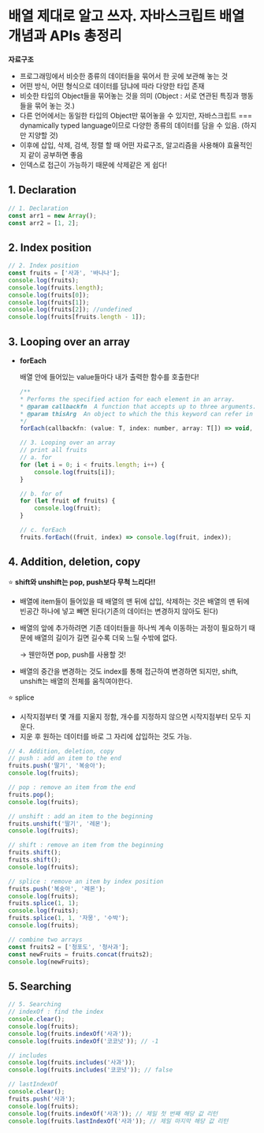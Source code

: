 # 배열 제대로 알고 쓰자. 자바스크립트 배열 개념과 APIs 총정리

**자료구조**

- 프로그래밍에서 비슷한 종류의 데이터들을 묶어서 한 곳에 보관해 놓는 것
- 어떤 방식, 어떤 형식으로 데이터를 담냐에 따라 다양한 타입 존재
- 비슷한 타입의 Object들을 묶어놓는 것을 의미 (Object : 서로 연관된 특징과 행동들을 묶어 놓는 것.)
- 다른 언어에서는 동일한 타입의 Object만 묶어놓을 수 있지만, 자바스크립트 === dynamically typed language이므로 다양한 종류의 데이터를 담을 수 있음. (하지만 지양할 것)
- 이후에 삽입, 삭제, 검색, 정렬 할 때 어떤 자료구조, 알고리즘을 사용해야 효율적인지 같이 공부하면 좋음
- 인덱스로 접근이 가능하기 때문에 삭제같은 게 쉽다!

## 1. Declaration

```jsx
// 1. Declaration
const arr1 = new Array();
const arr2 = [1, 2];
```

## 2. Index position

```jsx
// 2. Index position
const fruits = ['사과', '바나나'];
console.log(fruits);
console.log(fruits.length);
console.log(fruits[0]);
console.log(fruits[1]);
console.log(fruits[2]); //undefined
console.log(fruits[fruits.length - 1]);
```

## 3. Looping over an array

- **forEach**
    
    배열 안에 들어있는 value들마다 내가 출력한 함수를 호출한다!
    
    ```jsx
    /**
    * Performs the specified action for each element in an array.
    * @param callbackfn  A function that accepts up to three arguments. forEach calls the callbackfn function one time for each element in the array.
    * @param thisArg  An object to which the this keyword can refer in the callbackfn function. If thisArg is omitted, undefined is used as the this value.
    */
    forEach(callbackfn: (value: T, index: number, array: T[]) => void, thisArg?: any): void;
    ```
    
    ```jsx
    // 3. Looping over an array
    // print all fruits
    // a. for
    for (let i = 0; i < fruits.length; i++) {
        console.log(fruits[i]);
    }
    
    // b. for of
    for (let fruit of fruits) {
        console.log(fruit);
    }
    
    // c. forEach
    fruits.forEach((fruit, index) => console.log(fruit, index));
    ```
    

## 4. Addition, deletion, copy

⭐️ **shift와 unshift는 pop, push보다 무척 느리다!!**

- 배열에 item들이 들어있을 때 배열의 맨 뒤에 삽입, 삭제하는 것은 배열의 맨 뒤에 빈공간 하나에 넣고 빼면 된다(기존의 데이터는 변경하지 않아도 된다)
- 배열의 앞에 추가하려면 기존 데이터들을 하나씩 계속 이동하는 과정이 필요하기 때문에 배열의 길이가 길면 길수록 더욱 느릴 수밖에 없다.
    
    → 웬만하면 pop, push를 사용할 것!
    
- 배열의 중간을 변경하는 것도 index를 통해 접근하여 변경하면 되지만, shift, unshift는 배열의 전체를 움직여야한다.

⭐️ splice 

- 시작지점부터 몇 개를 지울지 정함, 개수를 지정하지 않으면 시작지점부터 모두 지운다.
- 지운 후 원하는 데이터를 바로 그 자리에 삽입하는 것도 가능.

```jsx
// 4. Addition, deletion, copy
// push : add an item to the end
fruits.push('딸기', '복숭아');
console.log(fruits);

// pop : remove an item from the end
fruits.pop();
console.log(fruits);

// unshift : add an item to the beginning
fruits.unshift('딸기', '레몬');
console.log(fruits);

// shift : remove an item from the beginning
fruits.shift();
fruits.shift();
console.log(fruits);

// splice : remove an item by index position
fruits.push('복숭아', '레몬');
console.log(fruits);
fruits.splice(1, 1);
console.log(fruits);
fruits.splice(1, 1, '자몽', '수박');
console.log(fruits);

// combine two arrays
const fruits2 = ['청포도', '청사과'];
const newFruits = fruits.concat(fruits2);
console.log(newFruits);
```

## 5. Searching

```jsx
// 5. Searching
// indexOf : find the index
console.clear();
console.log(fruits);
console.log(fruits.indexOf('사과'));
console.log(fruits.indexOf('코코넛')); // -1

// includes
console.log(fruits.includes('사과'));
console.log(fruits.includes('코코넛')); // false

// lastIndexOf
console.clear();
fruits.push('사과');
console.log(fruits);
console.log(fruits.indexOf('사과')); // 제일 첫 번째 해당 값 리턴
console.log(fruits.lastIndexOf('사과')); // 제일 마지막 해당 값 리턴
```